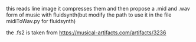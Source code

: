 this reads line image it compresses them and then propose a .mid and .wav form of music with fluidsynth(but modify the path to use it in the file midiToWav.py for fluidsynth)

the .fs2 is taken from https://musical-artifacts.com/artifacts/3236